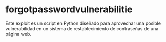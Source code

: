 # forgotpasswordvulnerabilitie
Este exploit es un script en Python diseñado para aprovechar una posible vulnerabilidad en un sistema de restablecimiento de contraseñas de una página web. 
